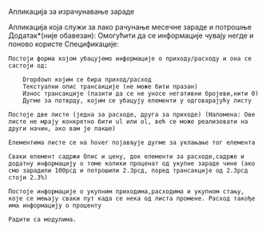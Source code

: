 Апликација за израчунавање зараде

Апликација која служи за лако рачунање месечне зараде и потрошње Додатак\*(није обавезан): Омогућити да се информације чувају негде и поново користе
Спецификације:

    Постоји форма којом убацујемо информације о приходу/расходу и она се састоји од:

        Dropdown којим се бира приход/расход
        Текстуални опис трансакције (не може бити празан)
        Износ трансакције (пазити да се не уносе негативни бројеви,нити 0)
        Дугме за потврду, којим се убацују елементи у одговарајућу листу

    Постоје две листе (једна за расходе, друга за приходе) (Напомена: Ове листе не мрају конкретно бити ul или ol, већ се може реализовати на други начин, ако вам је лакше)

    Елементима листе се на hover појављује дугме за уклањање тог елемента

    Сваки елемент садржи Опис и цену, док елементи за расходе,садрже и додатну информацију о томе колики проценат од укупне зараде чине (ако смо зарадили 100рсд и потрошили 2.3рсд, поред трансакције од 2.3рсд стоји 2.3%)

    Постоје информације о укупним приходима,расходима и укупном стању, које се мењају сваки пут када се нека од листа промене. Расход такође има информацију о проценту

    Радити са модулима.
